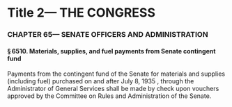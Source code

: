 
# Title 2— THE CONGRESS
### CHAPTER 65— SENATE OFFICERS AND ADMINISTRATION
#### § 6510. Materials, supplies, and fuel payments from Senate contingent fund

Payments from the contingent fund of the Senate for materials and supplies (including fuel) purchased on and after July 8, 1935 , through the Administrator of General Services shall be made by check upon vouchers approved by the Committee on Rules and Administration of the Senate.
